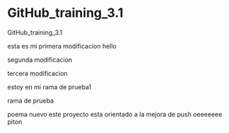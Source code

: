 # GitHub_training_3.1
GitHub_training_3.1

esta es mi primera modificacion
hello

segunda modificacion

tercera modificacion

estoy en mi rama de prueba1

rama de prueba 

poema nuevo 
este proyecto esta orientado a la mejora de push
oeeeeeee
piton 
